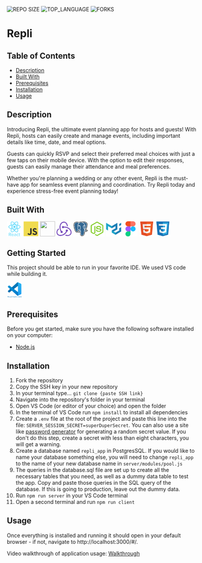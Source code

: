 ![REPO SIZE](https://img.shields.io/github/repo-size/TC-Design-Forge-Repli/Repli-RSVP?style=flat-square)
![TOP_LANGUAGE](https://img.shields.io/github/languages/top/TC-Design-Forge-Repli/Repli-RSVP?style=flat-square)
![FORKS](https://img.shields.io/github/forks/TC-Design-Forge-Repli/Repli-RSVP?style=social)

# Repli


## Table of Contents

- [Description](#description)
- [Built With](#built-with)
- [Prerequisites](#prerequisite)
- [Installation](#installation)
- [Usage](#usage)


## Description

Introducing Repli, the ultimate event planning app for hosts and guests! With Repli, hosts can easily create and manage events, including important details like time, date, and meal options. 

Guests can quickly RSVP and select their preferred meal choices with just a few taps on their mobile device. With the option to edit their responses, guests can easily manage their attendance and meal preferences. 

Whether you're planning a wedding or any other event, Repli is the must-have app for seamless event planning and coordination. Try Repli today and experience stress-free event planning today!


## Built With

<a href="https://reactjs.org/"><img src="https://raw.githubusercontent.com/devicons/devicon/master/icons/react/react-original-wordmark.svg" height="40px" width="40px" /></a>
<a href="https://www.w3schools.com/js/default.asp"><img src="https://raw.githubusercontent.com/devicons/devicon/master/icons/javascript/javascript-original.svg" height="40px" width="40px" /></a>
<a href="https://sendgrid.com/"><img src="https://sendgrid.com/wp-content/themes/sgdotcom/pages/resource/brand/2016/SendGrid-Logomark.png" height="40px" width="40px" /></a>
<a href="https://redux.js.org/"><img src="https://raw.githubusercontent.com/devicons/devicon/master/icons/redux/redux-original.svg" height="40px" width="40px" /></a>
<a href="https://www.postgresql.org/"><img src="https://raw.githubusercontent.com/devicons/devicon/master/icons/postgresql/postgresql-original.svg" height="40px" width="40px" /></a>
<a href="https://nodejs.org/en/"><img src="https://github.com/devicons/devicon/blob/master/icons/nodejs/nodejs-plain.svg" height="40px" width="40px" /></a>
<a href="https://material-ui.com/"><img src="https://raw.githubusercontent.com/devicons/devicon/master/icons/materialui/materialui-original.svg" height="40px" width="40px" /></a>
<a href="https://www.figma.com/?fuid="><img src="https://github.com/devicons/devicon/blob/master/icons/figma/figma-original.svg" height="40px" width="40px" /></a>
<a href="https://www.w3schools.com/html/"><img src="https://raw.githubusercontent.com/devicons/devicon/master/icons/html5/html5-original.svg" height="40px" width="40px" /></a>
<a href="https://www.w3schools.com/w3css/defaulT.asp"><img src="https://raw.githubusercontent.com/devicons/devicon/master/icons/css3/css3-original.svg" height="40px" width="40px" /></a>


## Getting Started

This project should be able to run in your favorite IDE. We used VS code while building it. 

<a href="https://code.visualstudio.com/"><img src="https://github.com/devicons/devicon/blob/master/icons/vscode/vscode-original-wordmark.svg" height="40px" width="40px" /></a>


## Prerequisites

Before you get started, make sure you have the following software installed on your computer:

- [Node.js](https://nodejs.org/en/)


## Installation

1. Fork the repository
2. Copy the SSH key in your new repository
3. In your terminal type...  `git clone {paste SSH link}`
4. Navigate into the repository's folder in your terminal
5. Open VS Code (or editor of your choice) and open the folder
6. In the terminal of VS Code run `npm install` to install all dependencies
7. Create a `.env` file at the root of the project and paste this line into the file: `SERVER_SESSION_SECRET=superDuperSecret`.
You can also use a site like [password generator](https://passwordsgenerator.net/) for generating a random secret value. If you don't do this step, create a secret with less than eight characters, you will get a warning. 
8. Create a database named `repli_app` in PostgresSQL.
If you would like to name your database something else, you will need to change `repli_app` to the name of your new database name in `server/modules/pool.js`
9. The queries in the database.sql file are set up to create all the necessary tables that you need, as well as a dummy data table to test the app. Copy and paste those queries in the SQL query of the database. If this is going to production, leave out the dummy data.
10. Run `npm run server` in your VS Code terminal
11. Open a second terminal and run `npm run client`


## Usage

Once everything is installed and running it should open in your default browser - if not, navigate to http://localhost:3000/#/.

Video walkthrough of application usage: [Walkthrough](https://www.youtube.com/watch?v=xvQpqAJ-aj0&feature=youtu.be)